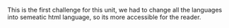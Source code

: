 This is the first challenge for this unit, we had to change all the languages into semeatic html language, so its more accessible for the reader.
